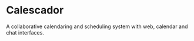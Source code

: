 # Calescador
A collaborative calendaring and scheduling system with web, calendar and chat interfaces.
